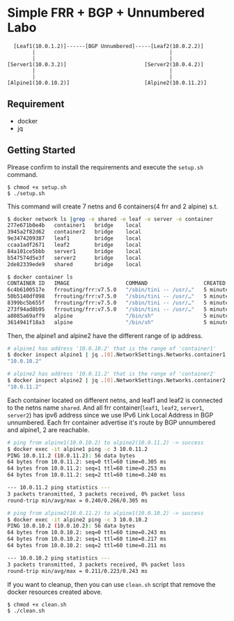 # Simple FRR + BGP + Unnumbered Labo

```
  [Leaf1(10.0.1.2)]------[BGP Unnumbered]-----[Leaf2(10.0.2.2)]
        |                                           |
        |                                           |
[Server1(10.0.3.2)]                         [Server2(10.0.4.2)]
        |                                           |
        |                                           |
[Alpine1(10.0.10.2)]                        [Alpine2(10.0.11.2)]
```

## Requirement

- docker
- jq

## Getting Started

Plrease confirm to install the requirements and execute the `setup.sh` command.

```
$ chmod +x setup.sh
$ ./setup.sh
```

This command will create 7 netns and 6 containers(4 frr and 2 alpine) s.t.

```bash
$ docker network ls |grep -e shared -e leaf -e server -e container
277e671b0e4b   container1   bridge    local
3945a2f82d62   container2   bridge    local
9e3474209387   leaf1        bridge    local
ccaa1adf2671   leaf2        bridge    local
84a101ce5bbb   server1      bridge    local
b547574d5e3f   server2      bridge    local
2de82339ede9   shared       bridge    local

$ docker container ls
CONTAINER ID   IMAGE                  COMMAND                  CREATED         STATUS         PORTS     NAMES
6c4b6100517e   frrouting/frr:v7.5.0   "/sbin/tini -- /usr/…"   5 minutes ago   Up 5 minutes             server2
50b5140df098   frrouting/frr:v7.5.0   "/sbin/tini -- /usr/…"   5 minutes ago   Up 5 minutes             server1
8399bc5b655f   frrouting/frr:v7.5.0   "/sbin/tini -- /usr/…"   5 minutes ago   Up 5 minutes             leaf2
273f94ad8b95   frrouting/frr:v7.5.0   "/sbin/tini -- /usr/…"   5 minutes ago   Up 5 minutes             leaf1
a8085a69aff9   alpine                 "/bin/sh"                5 minutes ago   Up 5 minutes             alpine2
3614941f18a3   alpine                 "/bin/sh"                5 minutes ago   Up 5 minutes             alpine1
```

Then, the alpine1 and alpine2 have the different range of ip address.

```bash
# alpine1 has address '10.0.10.2' that is the range of 'container1'
$ docker inspect alpine1 | jq .[0].NetworkSettings.Networks.container1.IPAddress
"10.0.10.2"

# alpine2 has address '10.0.11.2' that is the range of 'container2'
$ docker inspect alpine2 | jq .[0].NetworkSettings.Networks.container2.IPAddress
"10.0.11.2"
```

Each container located on different netns, and leaf1 and leaf2 is connected to the netns name `shared`.
And all frr container(`leaf1`, `leaf2`, `server1`, `server2`) has ipv6 address since we use IPv6 Link Local Address in BGP unnumbered.
Each frr container advertise it's route by BGP unnumbered and alpine1, 2 are reachable.

```bash
# ping from alpine1(10.0.10.2) to alpine2(10.0.11.2) -> success
$ docker exec -it alpine1 ping -c 3 10.0.11.2
PING 10.0.11.2 (10.0.11.2): 56 data bytes
64 bytes from 10.0.11.2: seq=0 ttl=60 time=0.305 ms
64 bytes from 10.0.11.2: seq=1 ttl=60 time=0.253 ms
64 bytes from 10.0.11.2: seq=2 ttl=60 time=0.240 ms

--- 10.0.11.2 ping statistics ---
3 packets transmitted, 3 packets received, 0% packet loss
round-trip min/avg/max = 0.240/0.266/0.305 ms

# ping from alpine2(10.0.11.2) to alpine1(10.0.10.2) -> success
$ docker exec -it alpine2 ping -c 3 10.0.10.2
PING 10.0.10.2 (10.0.10.2): 56 data bytes
64 bytes from 10.0.10.2: seq=0 ttl=60 time=0.243 ms
64 bytes from 10.0.10.2: seq=1 ttl=60 time=0.217 ms
64 bytes from 10.0.10.2: seq=2 ttl=60 time=0.211 ms

--- 10.0.10.2 ping statistics ---
3 packets transmitted, 3 packets received, 0% packet loss
round-trip min/avg/max = 0.211/0.223/0.243 ms
```

If you want to cleanup, then you can use `clean.sh` script that remove the docker resources created above.

```
$ chmod +x clean.sh
$ ./clean.sh
```
